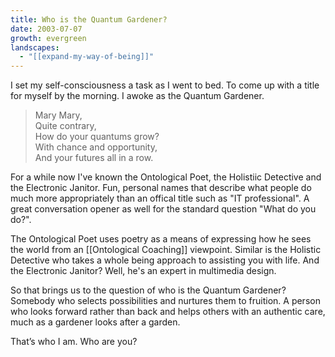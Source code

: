 ```yaml
---
title: Who is the Quantum Gardener?
date: 2003-07-07
growth: evergreen
landscapes:
  - "[[expand-my-way-of-being]]"
---
```

I set my self-consciousness a task as I went to bed. To come up with a title for myself by the morning. I awoke as the Quantum Gardener.

> Mary Mary, <br/>
> Quite contrary,<br/>
> How do your quantums grow?<br/>
> With chance and opportunity,<br/>
> And your futures all in a row.

For a while now I've known the Ontological Poet, the Holistiic Detective and the Electronic Janitor. Fun, personal names that describe what people do much more appropriately than an offical title such as "IT professional". A great conversation opener as well for the standard question "What do you do?".

The Ontological Poet uses poetry as a means of expressing how he sees the world from an [[Ontological Coaching]] viewpoint. Similar is the Holistic Detective who takes a whole being approach to assisting you with life. And the Electronic Janitor? Well, he's an expert in multimedia design.

So that brings us to the question of who is the Quantum Gardener? Somebody who selects possibilities and nurtures them to fruition. A person who looks forward rather than back and helps others with an authentic care, much as a gardener looks after a garden.

That’s who I am. Who are you?
